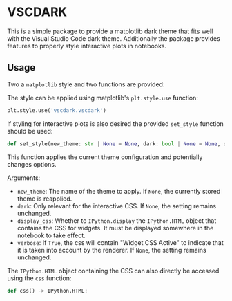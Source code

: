 # VSCDARK

This is a simple package to provide a matplotlib dark theme that fits well with the Visual Studio Code dark theme.
Additionally the package provides features to properly style interactive plots in notebooks.

## Usage

Two a `matplotlib` style and two functions are provided:

The style can be applied using matplotlib's `plt.style.use` function:
```python	
plt.style.use('vscdark.vscdark')
```

If styling for interactive plots is also desired the provided `set_style` function should be used:

```python
def set_style(new_theme: str | None = None, dark: bool | None = None, display_css: bool = True, verbose: bool | None = None) -> None:
```

This function applies the current theme configuration and potentially changes options.

Arguments:
- `new_theme`: The name of the theme to apply. If `None`, the currently stored theme is reapplied. 
- `dark`: Only relevant for the interactive CSS. If `None`, the setting remains unchanged.
- `display_css`: Whether to `IPython.display` the `IPython.HTML` object that contains the CSS for widgets. It must be displayed somewhere in the notebook to take effect.
- `verbose`: If `True`, the css will contain "Widget CSS Active" to indicate that it is taken into account by the renderer. If `None`, the setting remains unchanged.

The `IPython.HTML` object containing the CSS can also directly be accessed using the `css` function:

```python
def css() -> IPython.HTML:
```